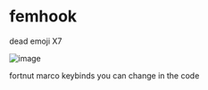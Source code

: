 # femhook
dead emoji X7


![image](https://user-images.githubusercontent.com/58446966/227359724-d3a94e9c-20a6-4a03-812c-aa8992c47dfb.png)


fortnut marco keybinds you can change in the code
